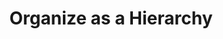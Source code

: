---
dateAdded: "2023-04-20"
category: "meta"
title: Organize as a Hierarchy
prompt: |
  Arrange the following elements in a hierarchical structure.
---